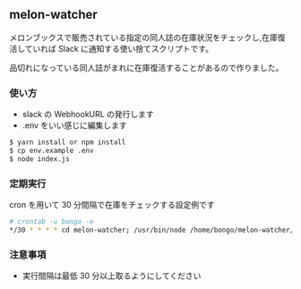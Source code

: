## melon-watcher

メロンブックスで販売されている指定の同人誌の在庫状況をチェックし,在庫復活していれば Slack に通知する使い捨てスクリプトです。

品切れになっている同人誌がまれに在庫復活することがあるので作りました。

### 使い方

- slack の WebhookURL の発行します
- .env をいい感じに編集します

```bash
$ yarn install or npm install
$ cp env.example .env
$ node index.js
```

### 定期実行

cron を用いて 30 分間隔で在庫をチェックする設定例です

```bash
# crontab -u bongo -e
*/30 * * * * cd melon-watcher; /usr/bin/node /home/bongo/melon-watcher/index.js
```

### 注意事項

- 実行間隔は最低 30 分以上取るようにしてください
